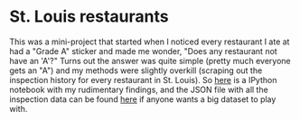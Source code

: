 # St. Louis restaurants
This was a mini-project that started when I noticed every restaurant I ate at had a "Grade A" sticker and made me wonder, "Does any restaurant not have an 'A'?" Turns out the answer was quite simple (pretty much everyone gets an "A") and my methods were slightly overkill (scraping out the inspection history for every restaurant in St. Louis). So [here](http://nbviewer.ipython.org/github/polomsca/stlouis-restaurants/blob/master/notebook.ipynb) is a IPython notebook with my rudimentary findings, and the JSON file with all the inspection data can be found [here](https://github.com/polomsca/stlouis-restaurants/blob/master/inspections.json) if anyone wants a big dataset to play with.
